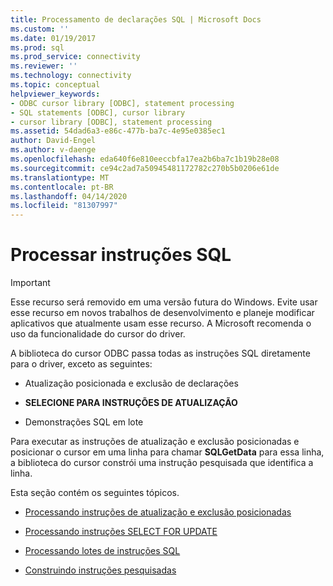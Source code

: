 ```yaml
---
title: Processamento de declarações SQL | Microsoft Docs
ms.custom: ''
ms.date: 01/19/2017
ms.prod: sql
ms.prod_service: connectivity
ms.reviewer: ''
ms.technology: connectivity
ms.topic: conceptual
helpviewer_keywords:
- ODBC cursor library [ODBC], statement processing
- SQL statements [ODBC], cursor library
- cursor library [ODBC], statement processing
ms.assetid: 54dad6a3-e86c-477b-ba7c-4e95e0385ec1
author: David-Engel
ms.author: v-daenge
ms.openlocfilehash: eda640f6e810eeccbfa17ea2b6ba7c1b19b28e08
ms.sourcegitcommit: ce94c2ad7a50945481172782c270b5b0206e61de
ms.translationtype: MT
ms.contentlocale: pt-BR
ms.lasthandoff: 04/14/2020
ms.locfileid: "81307997"
---
```

# <a name="processing-sql-statements"></a>Processar instruções SQL
> [!IMPORTANT]  
>  Esse recurso será removido em uma versão futura do Windows. Evite usar esse recurso em novos trabalhos de desenvolvimento e planeje modificar aplicativos que atualmente usam esse recurso. A Microsoft recomenda o uso da funcionalidade do cursor do driver.  
  
 A biblioteca do cursor ODBC passa todas as instruções SQL diretamente para o driver, exceto as seguintes:  
  
-   Atualização posicionada e exclusão de declarações  
  
-   **SELECIONE PARA INSTRUÇÕES DE ATUALIZAÇÃO**  
  
-   Demonstrações SQL em lote  
  
 Para executar as instruções de atualização e exclusão posicionadas e posicionar o cursor em uma linha para chamar **SQLGetData** para essa linha, a biblioteca do cursor constrói uma instrução pesquisada que identifica a linha.  
  
 Esta seção contém os seguintes tópicos.  
  
-   [Processando instruções de atualização e exclusão posicionadas](../../../odbc/reference/appendixes/processing-positioned-update-and-delete-statements.md)  
  
-   [Processando instruções SELECT FOR UPDATE](../../../odbc/reference/appendixes/processing-select-for-update-statements.md)  
  
-   [Processando lotes de instruções SQL](../../../odbc/reference/appendixes/processing-batches-of-sql-statements.md)  
  
-   [Construindo instruções pesquisadas](../../../odbc/reference/appendixes/constructing-searched-statements.md)
